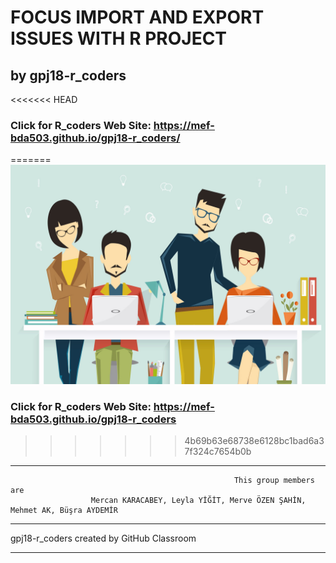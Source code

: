 # FOCUS IMPORT AND EXPORT ISSUES WITH R PROJECT  
## by gpj18-r_coders

<<<<<<< HEAD
### Click for R_coders Web Site: https://mef-bda503.github.io/gpj18-r_coders/
=======
![alt text](https://github.com/MEF-BDA503/gpj18-r_coders/blob/master/img/R_developers.jpg)

### Click for R_coders Web Site: https://mef-bda503.github.io/gpj18-r_coders
>>>>>>> 4b69b63e68738e6128bc1bad6a37f324c7654b0b

***

                                                      This group members are
                      Mercan KARACABEY, Leyla YİĞİT, Merve ÖZEN ŞAHİN, Mehmet AK, Büşra AYDEMİR


***
gpj18-r_coders created by GitHub Classroom
***
